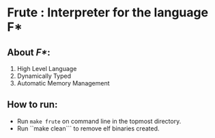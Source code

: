 # **Frute** : Interpreter for the language F*

## About _F*_:

1. High Level Language
2. Dynamically Typed
3. Automatic Memory Management

## How to run:

+ Run ```make frute``` on command line in the topmost directory.
+ Run ``make clean``` to remove elf binaries created.


